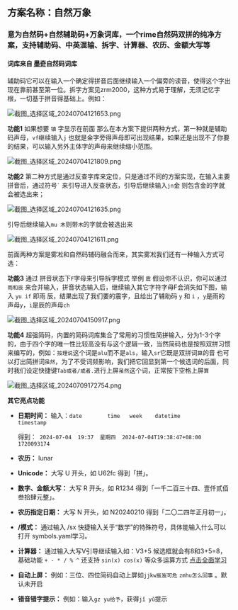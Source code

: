 ## 方案名称：自然万象  
### 意为自然码+自然辅助码+万象词库，一个rime自然码双拼的纯净方案，支持辅助码、中英混输、拆字、计算器、农历、金额大写等 
#### 词库来自 [墨奇](https://github.com/gaboolic/rime-shuangpin-fuzhuma)自然码词库
辅助码它可以在输入一个确定得拼音后面继续输入一个偏旁的读音，使得这个字出现在靠前甚至第一位。拆字方案见zrm2000，这种方式易于理解，无须记忆字根，一切基于拼音得基础上。例如：

![截图_选择区域_20240704121653.png](https://storage.deepin.org/thread/202407041144502563_截图_选择区域_20240704121653.png)

**功能1**  如果想要 ```镇``` 字显示在前面  那么在本方案下提供两种方式，第一种就是辅助码声母，```vf```继续输入```j``` 也就是金字旁得声母即可出现结果，如果还是出现不了你要的结果，可以输入另外主体字的声母来继续缩小范围。

![截图_选择区域_20240704121809.png](https://storage.deepin.org/thread/202407041147131421_截图_选择区域_20240704121809.png)

**功能2**  第二种方式是通过反查字库来定位，只是通过不同的方案实现，在输入主要拼音后，通过符号``` ` ```  来引导进入反查状态，引导后继续输入```jn```金 则包含金的字就会被选出来；

![截图_选择区域_20240704121635.png](https://storage.deepin.org/thread/202407041149125588_截图_选择区域_20240704121635.png)

引导后继续输入```mu 木```则带```木```的字就会被选出来

![截图_选择区域_20240704121611.png](https://storage.deepin.org/thread/202407041149524870_截图_选择区域_20240704121611.png)

前面两种方案是雾凇和自然码辅码融合而来，其实雾凇我们还有一种输入方式可选：

**功能3**  通过 拼音状态下```F```字母来引导拆字模式 举例 ```震```  假设你不认识，你可以通过```雨和辰``` 来合并输入，拼音状态输入后，继续输入其它字符字母F会消失如下图，输入 ```yu if``` 即雨 辰，结果出现了我们要的震字，且给出了辅助码 ```y``` 和  ```i```  ，```y```是雨的声母```y```，```i```是辰的声母```ch```

![截图_选择区域_20240704150917.png](https://storage.deepin.org/thread/202407041151271858_截图_选择区域_20240704150917.png)

**功能4**  超强简码，内置的简码词库集合了常用的习惯性简拼输入，分为1-3个字的，由于四个字的唯一性比较高没有与这个逻辑一致，当然简码也是按照双拼习惯来编写的，例如：```按理说```这个词是```alu```而不是```als```，输入```sr```它既是双拼词```算```的音 也可以打出简拼词```虽然```，为了不受词频影响，我们把它回显到第一个候选词的后面，同时我们设定快捷键```Tab或者/或者.```进行上屏```虽然```这个词，正常按下空格上屏```算```

![截图_选择区域_20240709172754.png](https://storage.deepin.org/thread/202407090928387_截图_选择区域_20240709172754.png)

**其它亮点功能**

- **日期时间：**
  输入：```date        time   week    datetime                   timestamp```
  
  得到：``` 2024-07-04  19:37  星期四  2024-07-04T19:38:47+08:00  1720093174```
- **农历：** lunar
- **Unicode：** 大写 U 开头，如 U62fc 得到「拼」。
- **数字、金额大写：** 大写 R 开头，如 R1234 得到「一千二百三十四、壹仟贰佰叁拾肆元整」。
- **农历指定日期：** 大写 N 开头，如 N20240210 得到「二〇二四年正月初一」。
- **/模式：** 通过输入 /sx 快捷输入关于“数学”的特殊符号，具体能输入什么可以打开 symbols.yaml学习。
- **计算器：** 通过输入大写V引导继续输入如：V3+5  候选框就会有8和3+5=8，基础功能 `+ - * / % ^` 还支持 `sin(x) cos(x)` 等众多运算方式 [点击全面学习](https://github.com/gaboolic/rime-shuangpin-fuzhuma/blob/main/md/calc.md)
- **自动上屏：** 例如：三位、四位简码自动上屏如```jjkw岌岌可危``` ```zmhu怎么回事``` 。默认未开启
- **错音错字提示：** 例如：输入```gz yu给予```，获得```jǐ yǔ```提示
